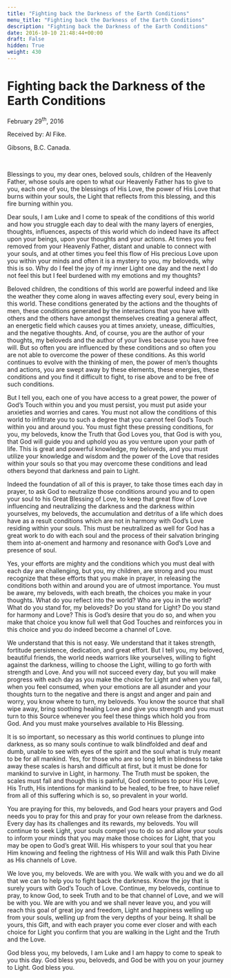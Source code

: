 ```yaml
---
title: "Fighting back the Darkness of the Earth Conditions"
menu_title: "Fighting back the Darkness of the Earth Conditions"
description: "Fighting back the Darkness of the Earth Conditions"
date: 2016-10-10 21:48:44+00:00
draft: False
hidden: True
weight: 430
---
```

# Fighting back the Darkness of the Earth Conditions

February 29<sup>th</sup>, 2016

Received by: Al Fike.

Gibsons, B.C. Canada.

 

Blessings to you, my dear ones, beloved souls, children of the Heavenly Father, whose souls are open to what our Heavenly Father has to give to you, each one of you, the blessings of His Love, the power of His Love that burns within your souls, the Light that reflects from this blessing, and this fire burning within you. 

Dear souls, I am Luke and I come to speak of the conditions of this world and how you struggle each day to deal with the many layers of energies, thoughts, influences, aspects of this world which do indeed have its affect upon your beings, upon your thoughts and your actions. At times you feel removed from your Heavenly Father, distant and unable to connect with your souls, and at other times you feel this flow of His precious Love upon you within your minds and often it is a mystery to you, my beloveds, why this is so. Why do I feel the joy of my inner Light one day and the next I do not feel this but I feel burdened with my emotions and my thoughts? 

Beloved children, the conditions of this world are powerful indeed and like the weather they come along in waves affecting every soul, every being in this world. These conditions generated by the actions and the thoughts of men, these conditions generated by the interactions that you have with others and the others have amongst themselves creating a general affect, an energetic field which causes you at times anxiety, unease, difficulties, and the negative thoughts. And, of course, you are the author of your thoughts, my beloveds and the author of your lives because you have free will. But so often you are influenced by these conditions and so often you are not able to overcome the power of these conditions. As this world continues to evolve with the thinking of men, the power of men’s thoughts and actions, you are swept away by these elements, these energies, these conditions and you find it difficult to fight, to rise above and to be free of such conditions. 

But I tell you, each one of you have access to a great power, the power of God’s Touch within you and you must persist, you must put aside your anxieties and worries and cares. You must not allow the conditions of this world to infiltrate you to such a degree that you cannot feel God’s Touch within you and around you. You must fight these pressing conditions, for you, my beloveds, know the Truth that God Loves you, that God is with you, that God will guide you and uphold you as you venture upon your path of life. This is great and powerful knowledge, my beloveds, and you must utilize your knowledge and wisdom and the power of the Love that resides within your souls so that you may overcome these conditions and lead others beyond that darkness and pain to Light.

Indeed the foundation of all of this is prayer, to take those times each day in prayer, to ask God to neutralize those conditions around you and to open your soul to his Great Blessing of Love, to keep that great flow of Love influencing and neutralizing the darkness and the darkness within yourselves, my beloveds, the accumulation and detritus of a life which does have as a result conditions which are not in harmony with God’s Love residing within your souls. This must be neutralized as well for God has a great work to do with each soul and the process of their salvation bringing them into at-onement and harmony and resonance with God’s Love and presence of soul. 

Yes, your efforts are mighty and the conditions which you must deal with each day are challenging, but you, my children, are strong and you must recognize that these efforts that you make in prayer, in releasing the conditions both within and around you are of utmost importance. You must be aware, my beloveds, with each breath, the choices you make in your thoughts. What do you reflect into the world? Who are you in the world? What do you stand for, my beloveds? Do you stand for Light? Do you stand for harmony and Love? This is God’s desire that you do so, and when you make that choice you know full well that God Touches and reinforces you in this choice and you do indeed become a channel of Love. 

We understand that this is not easy. We understand that it takes strength, fortitude persistence, dedication, and great effort. But I tell you, my beloved, beautiful friends, the world needs warriors like yourselves, willing to fight against the darkness, willing to choose the Light, willing to go forth with strength and Love. And you will not succeed every day, but you will make progress with each day as you make the choice for Light and when you fall, when you feel consumed, when your emotions are all asunder and your thoughts turn to the negative and there is angst and anger and pain and worry, you know where to turn, my beloveds. You know the source that shall wipe away, bring soothing healing Love and give you strength and you must turn to this Source whenever you feel these things which hold you from God. And you must make yourselves available to His Blessing. 

It is so important, so necessary as this world continues to plunge into darkness, as so many souls continue to walk blindfolded and deaf and dumb, unable to see with eyes of the spirit and the soul what is truly meant to be for all mankind. Yes, for those who are so long left in blindness to take away these scales is harsh and difficult at first, but it must be done for mankind to survive in Light, in harmony. The Truth must be spoken, the scales must fall and though this is painful, God continues to pour His Love, His Truth, His intentions for mankind to be healed, to be free, to have relief from all of this suffering which is so, so prevalent in your world. 

You are praying for this, my beloveds, and God hears your prayers and God needs  you to pray for this and pray for your own release from the darkness. Every day has its challenges and its rewards, my beloveds. You will continue to seek Light, your souls compel you to do so and allow your souls to inform your minds that you may make those choices for Light, that you may be open to God’s great Will. His whispers to your soul that you hear Him knowing and feeling the rightness of His Will and walk this Path Divine as His channels of Love. 

We love you, my beloveds. We are with you. We walk with you and we do all that we can to help you to fight back the darkness. Know the joy that is surely yours with God’s Touch of Love. Continue, my beloveds, continue to pray, to know God, to seek Truth and to be that channel of Love, and we will be with you. We are with you and we shall never leave you, and you will reach this goal of great joy and freedom, Light and happiness welling up from your souls, welling up from the very depths of your being. It shall be yours, this Gift, and with each prayer you come ever closer and with each choice for Light you confirm that you are walking in the Light and the Truth and the Love. 

God bless you, my beloveds, I am Luke and I am happy to come to speak to you this day. God bless you, beloveds, and God be with you on your journey to Light. God bless you. 